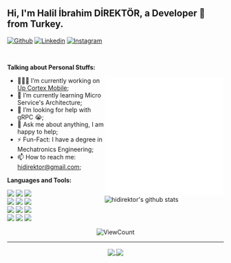 ## Hi, I'm Halil İbrahim DİREKTÖR, a Developer 🚀 from Turkey.

[![Github](https://img.shields.io/badge/-Github-000?style=flat&logo=Github&logoColor=white)](https://github.com/hidirektor)
[![Linkedin](https://img.shields.io/badge/-LinkedIn-blue?style=flat&logo=Linkedin&logoColor=white)](https://www.linkedin.com/in/hidirektor/)
[![Instagram](https://img.shields.io/badge/-Instagram-c13584?style=flat&labelColor=c13584&logo=instagram&logoColor=white)](https://www.instagram.com/hidirektor/)

&nbsp;

**Talking about Personal Stuffs:**

<img width="55%" align="right" alt="Github" src="https://raw.githubusercontent.com/hidirektor/hidirektor/main/assets/hello_blue_text.gif" />

- 👨🏽‍💻 I’m currently working on [Up Cortex Mobile](https://github.com/hidirektor/upcortex-mobile-android);
- 🌱 I’m currently learning Micro Service's Architecture;
- 🤔 I’m looking for help with gRPC 😭;
- 💬 Ask me about anything, I am happy to help;
- ⚡️ Fun-Fact: I have a degree in Mechatronics Engineering;
- 📫 How to reach me: hidirektor@gmail.com;

**Languages and Tools:**

<p>
  <a href="https://github.com/hidirektor/upcortex-mobile-android">
    <img width="55%" align="right" alt="hidirektor's github stats" src="https://github-readme-stats.vercel.app/api?username=hidirektor&show_icons=true&hide_border=true" />
  </a>

  <!-- Your languages and tools. Be careful with the alignment. 
  You can use this sites to get logos: https://www.vectorlogo.zone or https://simpleicons.org/
  -->
<code><img width="10%" src="https://www.vectorlogo.zone/logos/java/java-ar21.svg"></code>
<code><img width="10%" src="https://www.vectorlogo.zone/logos/swift/swift-ar21.svg"></code>
<code><img width="10%" src="https://www.vectorlogo.zone/logos/nodejs/nodejs-ar21.svg"></code>
<br />
<code><img width="10%" src="https://www.vectorlogo.zone/logos/springio/springio-ar21.svg"></code>
<code><img width="10%" src="https://www.vectorlogo.zone/logos/gradle/gradle-ar21.svg"></code>
<code><img width="10%" src="https://www.vectorlogo.zone/logos/mysql/mysql-ar21.svg"></code>
<br />
<code><img width="10%" src="https://www.vectorlogo.zone/logos/docker/docker-ar21.svg"></code>
<code><img width="10%" src="https://hidirektor.com.tr/assets/images/skills/stm32.svg"></code>
<code><img width="10%" src="https://hidirektor.com.tr/assets/images/skills/freertos.png"></code>
<br />
<code><img width="10%" src="https://www.vectorlogo.zone/logos/git-scm/git-scm-ar21.svg"></code>
<code><img width="10%" src="https://www.vectorlogo.zone/logos/android/android-ar21.svg"></code>
<code><img width="10%" src="https://www.vectorlogo.zone/logos/apple/apple-ar21.svg"></code>
</p>

<p align="center">
  <img alt="ViewCount" src="https://views.whatilearened.today/views/github/hidirektor/hidirektor.svg" />
</p>

---

<p align="center">
  <a href="https://github.com/hidirektor/upcortex-mobile-android">
    <img align="center" src="https://github-readme-stats.vercel.app/api/pin/?username=hidirektor&repo=upcortex-mobile-android" />
  </a>
  <a href="https://github.com/onimur/circleci-github-changelog-generator">
    <img align="center" src="https://github-readme-stats.vercel.app/api/pin/?username=hidirektor&repo=upcortex-mobile-ios" />
  </a>
</p>
